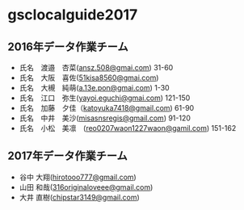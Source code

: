 # gsclocalguide2017

## 2016年データ作業チーム
* 氏名　渡邉　杏菜(ansz.508@gmai.com) 31-60
* 氏名　大阪　喜佐(51kisa8560@gmai.com)
* 氏名　大槻　純萌(a.13e.pon@gmai.com) 1-30
* 氏名　江口　弥生(yayoi.eguchi@gmai.com) 121-150
* 氏名　加藤　夕佳（katoyuka7418@gmail.com) 61-90
* 氏名　中井　美沙(misasnsregis@gmail.com) 91-120
* 氏名　小松　美凛　(reo0207waon1227waon@gamil.com) 151-162
## 2017年データ作業チーム
* 谷中 大翔(hirotooo777@gmail.com)
* 山田 和哉(316originaloveee@gmail.com)
* 大井 直樹(chipstar3149@gmail.com)

